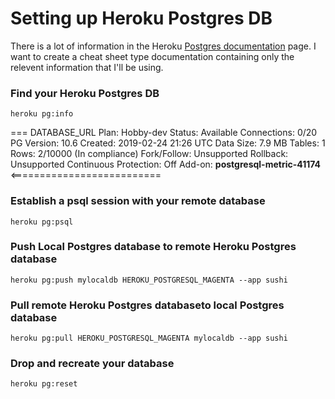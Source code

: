 # Setting up Heroku Postgres DB
There is a lot of information in the Heroku [Postgres documentation](https://devcenter.heroku.com/articles/heroku-postgresql) page. I want to create a cheat sheet type documentation containing only the relevent information that I'll be using.

### Find your Heroku Postgres DB
`heroku pg:info`

=== DATABASE_URL
Plan:                  Hobby-dev
Status:                Available
Connections:           0/20
PG Version:            10.6
Created:               2019-02-24 21:26 UTC
Data Size:             7.9 MB
Tables:                1
Rows:                  2/10000 (In compliance)
Fork/Follow:           Unsupported
Rollback:              Unsupported
Continuous Protection: Off
Add-on:                **postgresql-metric-41174** <==========================

### Establish a psql session with your remote database
`heroku pg:psql`

### Push Local Postgres database to remote Heroku Postgres database
`heroku pg:push mylocaldb HEROKU_POSTGRESQL_MAGENTA --app sushi`

### Pull remote Heroku Postgres databaseto local Postgres database
`heroku pg:pull HEROKU_POSTGRESQL_MAGENTA mylocaldb --app sushi`

### Drop and recreate your database
`heroku pg:reset`
